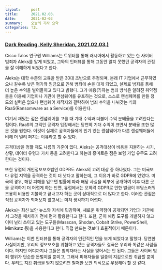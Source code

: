 ```yaml
---
layout:     post
title:      2021.02.03.
date:       2021-02-03
summary:	오늘의 기사 요약
categories: TIL
---
```


### [Dark Reading, Kelly Sheridan, 2021.02.03.)](https://www.darkreading.com/endpoint/interview-with-a-russian-cybercriminal/d/d-id/1340029)

Cisco Talos 연구원 Williams는 트위터를 통해 러시아에서 활동하고 있는 한 사이버 범죄자 Aleks를 알게 되었고, 그와의 인터뷰를 통해 그동안 알지 못했던 공격자의 관점을 잘 이해하게 되었다고 한다.

Aleks는 대학 수준의 교육을 받은 30대 초반으로 추정되며, 본래 IT 기업에서 근무하였으나 갈수록 낮은 평가와 임금으로 인해 범죄에 손을 대게 되었고, 실제로 범죄를 통해 더 높은 수익을 벌어들이고 있다고 밝혔다. 그가 애용(?)하는 범죄 방식은 알려진 취약점들을 이용해 기업이나 기관에 랜섬웨어를 유포하는 것으로, 스스로 랜섬웨어를 만들 정도의 실력은 없으나 랜섬웨어 제작자와 결탁하여 범죄 수익을 나눠갖는 식의 RaaS(Ransomware as a Service)를 이용한다. 

여기서 재밌는 점은 랜섬웨어를 고를 때 기대 수익과 더불어 수익 분배율을 고려한다는 점이다. RaaS의 고객인 공격자 입장에서는 당연히 기대 수익이 크면서 분배율 또한 많은 것을 원한다. 이것이 실제로 공격자들에게 인기 있는 랜섬웨어가 다른 랜섬웨어들에 비해 더 널리 퍼지는 이유라고 할 수 있다.

공격대상을 정할 때도 나름의 기준이 있다. Aleks는 공격대상이 비용을 지불하는 시기, 상황, 데이터 유형과 가치 등을 고려한다고 하는데 흥미로운 점은 보험 가입 유무도 고려한다는 것이다.

또한 유럽의 개인정보보호법인 GDPR도 Aleks의 고려 대상 중 하나였다. 그는 미국보다 유럽 지역을 공격하는 것이 더 낫다고 말하는데, 그 이유가 바로 GDPR에 있었다. 미국의 경우, 해킹 피해를 입으면 법률에 따라 해당 사실을 외부에 공개하여 이후 다른 곳을 공격하기 더 어렵게 하는 반면, 유럽에서는 오히려 GDPR로 인한 벌금이 부담스러워 조용히 비용만 지불하고 끝내고자 하는 곳이 상대적으로 더 많다고 한다. 이러한 관점은 직접 공격자가 되어보지 않고서는 미처 생각하기 어렵다.

Aleks는 최신 보안 뉴스와 지식에 민감하며, 새로운 취약점이 공개되면 기업과 기관에서 그것을 패치하기 전에 먼저 활용한다고 한다. 또한, 굳이 해킹 도구를 개발하지 않고 이미 널리 쓰이고 있는 도구들(Masscan, Shodan, Cobalt Strike, PowerShell, Mimikatz 등)을 사용한다고 한다. 직접 만드는 것보다 효율적이기 때문이다.

Williams는 이번 인터뷰를 통해 공격자의 인간적인 면을 보게 되었다고 말했다. 당연한 사실이지만, 우리의 정보보호를 위협하고 있는 공격자들도 결국은 우리와 똑같은 사람들이다. 하지만 어디까지나 그들은 범죄자라는 사실을 잊어서는 안 된다. 그들은 사이버 범죄 행위가 단순한 돈벌이일 뿐이고, 그래서 피해자들을 일종의 지갑으로만 취급할 뿐이다. 우리도 지갑 취급을 받지 않으려면 철저한 보안 의식으로 무장해야 할 것 같다.